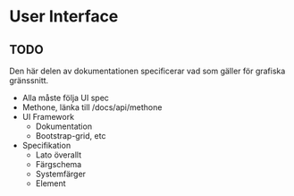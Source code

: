 # User Interface

## TODO
Den här delen av dokumentationen specificerar vad som gäller för grafiska gränssnitt.

* Alla måste följa UI spec
* Methone, länka till /docs/api/methone
* UI Framework
	* Dokumentation
	* Bootstrap-grid, etc
* Specifikation
	* Lato överallt
	* Färgschema
	* Systemfärger
	* Element
